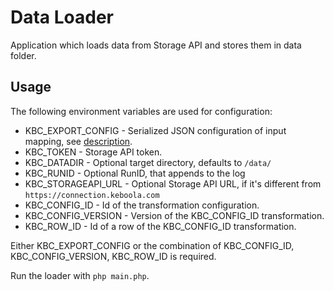 # Data Loader

Application which loads data from Storage API and stores them
in data folder. 

## Usage
The following environment variables are used for configuration:

- KBC_EXPORT_CONFIG - Serialized JSON configuration of input mapping, 
    see [description](https://developers.keboola.com/extend/common-interface/config-file/).
- KBC_TOKEN - Storage API token.
- KBC_DATADIR - Optional target directory, defaults to `/data/`
- KBC_RUNID - Optional RunID, that appends to the log
- KBC_STORAGEAPI_URL - Optional Storage API URL, if it's different from `https://connection.keboola.com`
- KBC_CONFIG_ID - Id of the transformation configuration.
- KBC_CONFIG_VERSION - Version of the KBC_CONFIG_ID transformation.
- KBC_ROW_ID - Id of a row of the KBC_CONFIG_ID transformation. 

Either KBC_EXPORT_CONFIG or the combination of KBC_CONFIG_ID, KBC_CONFIG_VERSION, KBC_ROW_ID is required.

Run the loader with `php main.php`.
